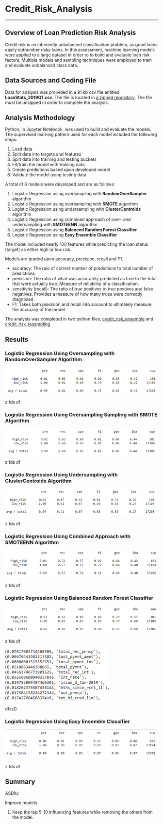 # Credit_Risk_Analysis
----------------------------------------------------------------------------------

## Overview of Loan Prediction Risk Analysis
Credit risk is an inherently unbalanced classification problem, as good loans easily outnumber risky loans.  In this assessment, machine learning models were applied to a large dataset in order to to build and evaluate loan risk factors.   Multiple models and sampling techniques were employed to train and evaluate unbalanced class data.

## Data Sources and Coding File
Data for analysis was proivided in a 91 kb csv file entitled **LoanStats_2019Q1.csv**.  The file is located in   [a zipped repository](/Module-17-Challenge-Resources.zip). The file must be unzipped in order to complete the analysis.  

## Analysis Methodology
Python, in Jupyter Notebook, was used to build and evaluate the models.  The supervised learning pattern used for each model included the following steps:  
1. Load data
2. Split data into targets and features
3. Split data into training and testing buckets
4. Fit/train the model with training data
5. Create predictions based upon developed model
6. Validate the model using testing data

A total of 6 models were developed and are as follows:
1. Logistic Regression using oversampling with **RandomOverSampler** algorithm
2. Logistic Regression using oversampling with **SMOTE** algorithm
3. Logistic Regression using undersampling with **ClusterCentroids** algorithm
4. Logistic Regression using combined approach of over- and undersampling with **SMOTEENN** algorithm
5. Logistic Regression using **Balanced Random Forest Classifier**
6. Logistic Regression using **Easy Ensemble Classifier**

The model included nearly 100 features while predicting the loan status (target) as either high or low risk. 

Models are graded upon accuracy, precision, recall and F1.
- accuracy: The raio of correct number of predictions to total number of predictions. 
- precision: The ratio of what was accurately predicted as true to the total that were actually true. Measure of reliability of a classification.   
- sensitivity (recall): The ratio of true positives to true postives and false negatives.  Provides a measure of how many trues were correctly diagnosed. 
- F1: Takes both precision and recall into account to ultimately measure the accuracy of the model

The analysis was completed in two python files; [credit_risk_ensemble](credit_risk_ensemble.ipynb) and [credit_risk_resampling](credit_risk_resampling.ipynb)

## Results

### Logistic Regression Using Oversampling with RandomOverSampler Algorithm

 ![1](/Images_Readme/Random_Oversampling.PNG)
 
 z fds df
 
 ### Logistic Regression Using Oversampling Sampling with SMOTE Algorithm

 ![2](/Images_Readme/SMOTE_Oversampling.PNG)
 
 z fds df
 

### Logistic Regression Using Undersampling with ClusterCentroids Algorithm

 ![3](/Images_Readme/ClusterCentroids_Undersampling.PNG)
 
 z fds df
 
 ### Logistic Regression Using Combined Approach with SMOTEENN Algorithm

 ![4](/Images_Readme/SMOTEENN_Over_Under.PNG)
 
 z fds df
 
 ### Logistic Regression Using Balanced Random Forest Classifier

 ![5](/Images_Readme/Balanced_Random_Forest_Classifier.PNG)
 
 z fds df
 
 ![6](/Images_Readme/Top10_Features_Balanced_Forest.PNG) 
 
 dfssD
 
  ### Logistic Regression Using Easy Ensemble Classifier

 ![7](/Images_Readme/Easy_Ensemble_Classifier.PNG)
 
 z fds df
 
 ## Summary
 ASDXc
 
 Improve models
 1. Keep the top 5-10 influencing features while removing the others from the model.  
 
 
